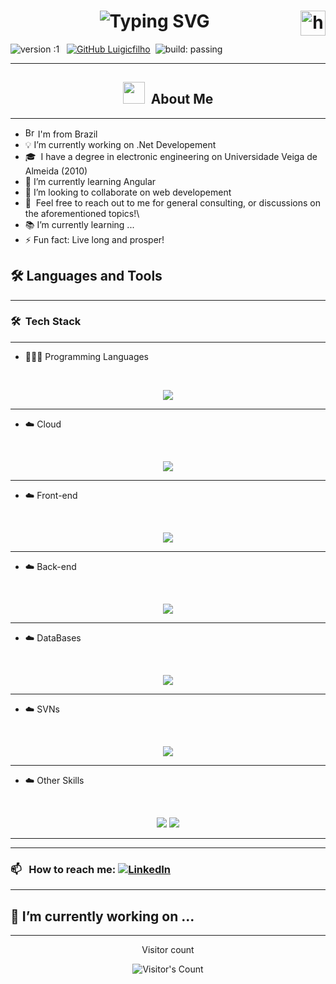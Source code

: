 <h1 align="center"> <img src="https://readme-typing-svg.demolab.com?font=Fira+Code&pause=1000&width=435&lines=Hi+there,+I'm+Luigi+C.+Filho;Solution+Architect;Digital+IC+Designer" alt="Typing SVG" /> <img alt="handwavegif" src="https://user-images.githubusercontent.com/39513876/112366216-8cfe7400-8cfe-11eb-8116-7d3dbae20e97.gif" width='40' align="right"/> </h1>

![version :1](https://img.shields.io/badge/Version-1-blue) &nbsp;
[![GitHub Luigicfilho](https://img.shields.io/github/followers/luigicfilho?label=follow&style=social)](https://github.com/luigicfilho)&nbsp;
![build: passing](https://img.shields.io/badge/build-passing-success)

---
### <h2 align="center"><img src = "https://github.com/7oSkaaa/7oSkaaa/blob/main/Images/about_me.gif?raw=true" width = 35> &nbsp;About Me </h2>
---
- <img width="16" src="https://cdn-icons-png.flaticon.com/128/13482/13482144.png" alt="Brazil" /> I'm from Brazil
- 💡 I’m currently working on .Net Developement
- 🎓 &nbsp;I have a degree in electronic engineering on Universidade Veiga de Almeida (2010)  
- 🌱 I’m currently learning Angular
- 👯 I’m looking to collaborate on web developement
- 💬 &nbsp;Feel free to reach out to me for general consulting, or discussions on the aforementioned topics!\
- 📚 I’m currently learning ...
- ⚡ Fun fact: Live long and prosper!

## 🛠️ Languages and Tools
---
### 🛠 &nbsp;Tech Stack
---
- 👨🏻‍💻 Programming Languages

<br>

<p align="center">
  <img src="https://skillicons.dev/icons?i=cs,js,ts,py" />
</p>

<hr>

- ☁️ Cloud
<br>

<p align="center">
  <img src="https://skillicons.dev/icons?i=azure,aws,heroku" />
</p>

<hr>


- ☁️ Front-end

<br>

<p align="center">
  <img src="https://skillicons.dev/icons?i=html,css,js,ts,sass,bootstrap" />
</p>

<hr>

- ☁️ Back-end
<br>

<p align="center">
  <img src="https://skillicons.dev/icons?i=php,nodejs,docker,cs,dotnet" />
</p>

<hr>

- ☁️ DataBases

<br>

<p align="center">
  <img src="https://skillicons.dev/icons?i=mongodb,postgres,elasticsearch,redis,sqlite,mysql" />
</p>

<hr>

- ☁️ SVNs

<br>

<p align="center">
  <img src="https://skillicons.dev/icons?i=git,github" />
</p>

<hr>

- ☁️ Other Skills

<br>

<p align="center">
  <img src="https://skillicons.dev/icons?i=nodejs,docker,raspberrypi,visualstudio,vscode,rabbitmq,arduino" />
  <img src="https://skillicons.dev/icons?i=kafka,matlab,nginx,opencv,postman,powershell,pytorch" />
</p>

<hr>

---
### 📫 &nbsp; How to reach me: <a href="https://www.linkedin.com/in/luigicfilho/"><img alt="LinkedIn" src="https://img.shields.io/badge/linkedin%20-%230077B5.svg?&style=flat&logo=linkedin&logoColor=white"/></a> &nbsp;
---
🔭 I’m currently working on ...
---

<hr>
<div align="center"> 
  <p>Visitor count</p>
  <img src="https://profile-counter.glitch.me/luigicfilho/count.svg" alt="Visitor's Count" />
</div>
